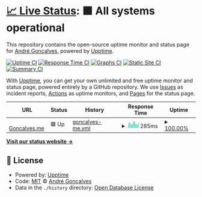 # [📈 Live Status](https://andreesg.github.io/goncalves-upptime): <!--live status--> **🟩 All systems operational**

This repository contains the open-source uptime monitor and status page for [André Gonçalves](https://www.goncalves.me), powered by [Upptime](https://github.com/upptime/upptime).

[![Uptime CI](https://github.com/koj-co/upptime/workflows/Uptime%20CI/badge.svg)](https://github.com/koj-co/upptime/actions?query=workflow%3A%22Uptime+CI%22)
[![Response Time CI](https://github.com/koj-co/upptime/workflows/Response%20Time%20CI/badge.svg)](https://github.com/koj-co/upptime/actions?query=workflow%3A%22Response+Time+CI%22)
[![Graphs CI](https://github.com/koj-co/upptime/workflows/Graphs%20CI/badge.svg)](https://github.com/koj-co/upptime/actions?query=workflow%3A%22Graphs+CI%22)
[![Static Site CI](https://github.com/koj-co/upptime/workflows/Static%20Site%20CI/badge.svg)](https://github.com/koj-co/upptime/actions?query=workflow%3A%22Static+Site+CI%22)
[![Summary CI](https://github.com/koj-co/upptime/workflows/Summary%20CI/badge.svg)](https://github.com/koj-co/upptime/actions?query=workflow%3A%22Summary+CI%22)

With [Upptime](https://upptime.js.org), you can get your own unlimited and free uptime monitor and status page, powered entirely by a GitHub repository. We use [Issues](https://github.com/andreesg/goncalves-upptime/issues) as incident reports, [Actions](https://github.com/andreesg/goncalves-upptime/actions) as uptime monitors, and [Pages](https://andreesg.github.io/goncalves-upptime) for the status page.

<!--start: status pages-->
<!-- This summary is generated by Upptime (https://github.com/upptime/upptime) -->
<!-- Do not edit this manually, your changes will be overwritten -->
<!-- prettier-ignore -->
| URL | Status | History | Response Time | Uptime |
| --- | ------ | ------- | ------------- | ------ |
| <img alt="" src="https://favicons.githubusercontent.com/www.goncalves.me" height="13"> [Goncalves.me](https://www.goncalves.me) | 🟩 Up | [goncalves-me.yml](https://github.com/andreesg/goncalves-upptime/commits/HEAD/history/goncalves-me.yml) | <details><summary><img alt="Response time graph" src="./graphs/goncalves-me/response-time-week.png" height="20"> 285ms</summary><br><a href="https://status.goncalves.me/history/goncalves-me"><img alt="Response time 264" src="https://img.shields.io/endpoint?url=https%3A%2F%2Fraw.githubusercontent.com%2Fandreesg%2Fgoncalves-upptime%2FHEAD%2Fapi%2Fgoncalves-me%2Fresponse-time.json"></a><br><a href="https://status.goncalves.me/history/goncalves-me"><img alt="24-hour response time 380" src="https://img.shields.io/endpoint?url=https%3A%2F%2Fraw.githubusercontent.com%2Fandreesg%2Fgoncalves-upptime%2FHEAD%2Fapi%2Fgoncalves-me%2Fresponse-time-day.json"></a><br><a href="https://status.goncalves.me/history/goncalves-me"><img alt="7-day response time 285" src="https://img.shields.io/endpoint?url=https%3A%2F%2Fraw.githubusercontent.com%2Fandreesg%2Fgoncalves-upptime%2FHEAD%2Fapi%2Fgoncalves-me%2Fresponse-time-week.json"></a><br><a href="https://status.goncalves.me/history/goncalves-me"><img alt="30-day response time 300" src="https://img.shields.io/endpoint?url=https%3A%2F%2Fraw.githubusercontent.com%2Fandreesg%2Fgoncalves-upptime%2FHEAD%2Fapi%2Fgoncalves-me%2Fresponse-time-month.json"></a><br><a href="https://status.goncalves.me/history/goncalves-me"><img alt="1-year response time 264" src="https://img.shields.io/endpoint?url=https%3A%2F%2Fraw.githubusercontent.com%2Fandreesg%2Fgoncalves-upptime%2FHEAD%2Fapi%2Fgoncalves-me%2Fresponse-time-year.json"></a></details> | <details><summary><a href="https://status.goncalves.me/history/goncalves-me">100.00%</a></summary><a href="https://status.goncalves.me/history/goncalves-me"><img alt="All-time uptime 99.97%" src="https://img.shields.io/endpoint?url=https%3A%2F%2Fraw.githubusercontent.com%2Fandreesg%2Fgoncalves-upptime%2FHEAD%2Fapi%2Fgoncalves-me%2Fuptime.json"></a><br><a href="https://status.goncalves.me/history/goncalves-me"><img alt="24-hour uptime 100.00%" src="https://img.shields.io/endpoint?url=https%3A%2F%2Fraw.githubusercontent.com%2Fandreesg%2Fgoncalves-upptime%2FHEAD%2Fapi%2Fgoncalves-me%2Fuptime-day.json"></a><br><a href="https://status.goncalves.me/history/goncalves-me"><img alt="7-day uptime 100.00%" src="https://img.shields.io/endpoint?url=https%3A%2F%2Fraw.githubusercontent.com%2Fandreesg%2Fgoncalves-upptime%2FHEAD%2Fapi%2Fgoncalves-me%2Fuptime-week.json"></a><br><a href="https://status.goncalves.me/history/goncalves-me"><img alt="30-day uptime 100.00%" src="https://img.shields.io/endpoint?url=https%3A%2F%2Fraw.githubusercontent.com%2Fandreesg%2Fgoncalves-upptime%2FHEAD%2Fapi%2Fgoncalves-me%2Fuptime-month.json"></a><br><a href="https://status.goncalves.me/history/goncalves-me"><img alt="1-year uptime 99.97%" src="https://img.shields.io/endpoint?url=https%3A%2F%2Fraw.githubusercontent.com%2Fandreesg%2Fgoncalves-upptime%2FHEAD%2Fapi%2Fgoncalves-me%2Fuptime-year.json"></a></details>

<!--end: status pages-->

[**Visit our status website →**](https://andreesg.github.io/goncalves-upptime)

## 📄 License

- Powered by: [Upptime](https://github.com/upptime/upptime)
- Code: [MIT](./LICENSE) © [André Gonçalves](https://www.goncalves.me)
- Data in the `./history` directory: [Open Database License](https://opendatacommons.org/licenses/odbl/1-0/)
